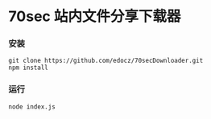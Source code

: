70sec 站内文件分享下载器
====

### 安装

```shell
git clone https://github.com/edocz/70secDownloader.git
npm install
```

### 运行

```shell
node index.js
```
